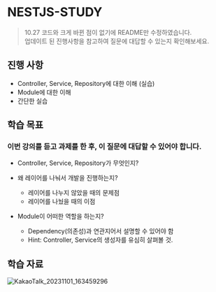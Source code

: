 # NESTJS-STUDY

> 10.27 코드와 크게 바뀐 점이 없기에 README만 수정하였습니다.  
> 업데이트 된 진행사항을 참고하여 질문에 대답할 수 있는지 확인해보세요.

## 진행 사항

- Controller, Service, Repository에 대한 이해 (실습)
- Module에 대한 이해
- 간단한 실습

## 학습 목표

### 이번 강의를 듣고 과제를 한 후, 이 질문에 대답할 수 있어야 합니다.

- Controller, Service, Repository가 무엇인지?
- 왜 레이어를 나눠서 개발을 진행하는지?

  - 레이어를 나누지 않았을 때의 문제점
  - 레이어를 나눴을 때의 이점

- Module이 어떠한 역할을 하는지?
  - Dependency(의존성)과 연관지어서 설명할 수 있어야 함
  - Hint: Controller, Service의 생성자를 유심히 살펴볼 것.

## 학습 자료

![KakaoTalk_20231101_163459296](https://github.com/woog2roid/nestjs-study/assets/54667577/d73b9308-4e7a-4dc6-99c9-764db45b35c5)
